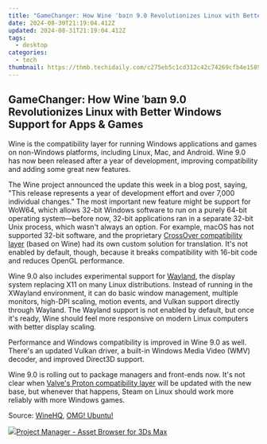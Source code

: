 ```yaml
---
title: "GameChanger: How Wine ˈbaɪn 9.0 Revolutionizes Linux with Better Windows Support for Apps & Games"
date: 2024-08-30T21:19:04.412Z
updated: 2024-08-31T21:19:04.412Z
tags:
  - desktop
categories:
  - tech
thumbnail: https://thmb.techidaily.com/c275eb5c1cd312c42c74269cfb4e1589d2e9cb8cab7a9b1adc24ef823b395882.jpg
---
```


## GameChanger: How Wine ˈbaɪn 9.0 Revolutionizes Linux with Better Windows Support for Apps & Games

Wine is the compatibility layer for running Windows applications and games on non-Windows platforms, including Linux, Mac, and Android. Wine 9.0 has now been released after a year of development, improving compatibility and adding some great new features.

 The Wine project announced the update this week in a blog post, saying, "This release represents a year of development effort and over 7,000 individual changes." The most important new feature might be support for WoW64, which allows 32-bit Windows software to run on a purely 64-bit operating system—before now, 32-bit applications ran in a separate 32-bit Unix process, which wasn't always an option. For example, macOS has not supported 32-bit software, and the proprietary [CrossOver compatibility layer](https://android-location-track.techidaily.com/how-to-intercept-text-messages-on-vivo-y100a-drfone-by-drfone-virtual-android/) (based on Wine) had its own custom solution for translation. It's not enabled by default, though, because it breaks compatibility with 16-bit code and reduces OpenGL performance.

 Wine 9.0 also includes experimental support for [Wayland](https://screen-capture.techidaily.com/updated-splitcam-review/), the display system replacing X11 on many Linux distributions. Instead of running in the XWayland environment, it can do basic window management, multiple monitors, high-DPI scaling, motion events, and Vulkan support directly through Wayland. The Wayland support is not enabled by default, but once it's ready, Wine should feel more responsive on modern Linux computers with better display scaling.

 Performance and Windows compatibility is improved in Wine 9.0 as well. There's an updated Vulkan driver, a built-in Windows Media Video (WMV) decoder, and improved Direct3D support.

 Wine 9.0 is rolling out to package managers and front-ends now. It's not clear when [Valve's Proton compatibility layer](https://youtube-tips.techidaily.com/ed-in-2024-professional-level-youtube-content-via-adobe-premiere/) will be updated with the new base, but whenever that happens, Steam on Linux should work more reliably with more Windows games.

 Source: [WineHQ](https://gitlab.winehq.org/wine/wine/-/releases/wine-9.0), [OMG! Ubuntu!](https://www.omgubuntu.co.uk/2024/01/wine-9-0-released-with-new-wow64-mode-experimental-wayland-driver)

<ins class="adsbygoogle"
     style="display:block"
     data-ad-format="autorelaxed"
     data-ad-client="ca-pub-7571918770474297"
     data-ad-slot="1223367746"></ins>



<ins class="adsbygoogle"
     style="display:block"
     data-ad-client="ca-pub-7571918770474297"
     data-ad-slot="8358498916"
     data-ad-format="auto"
     data-full-width-responsive="true"></ins>



<!-- affiliate ads begin -->
<a href="https://secure.2checkout.com/order/checkout.php?PRODS=4709458&QTY=1&AFFILIATE=108875&CART=1"><img src="https://3d-kstudio.com/wp-content/uploads/2014/02/Project-Manager-3D-Models-4-800x800.jpg" border="0">Project Manager - Asset Browser for 3Ds Max</a>
<!-- affiliate ads end -->